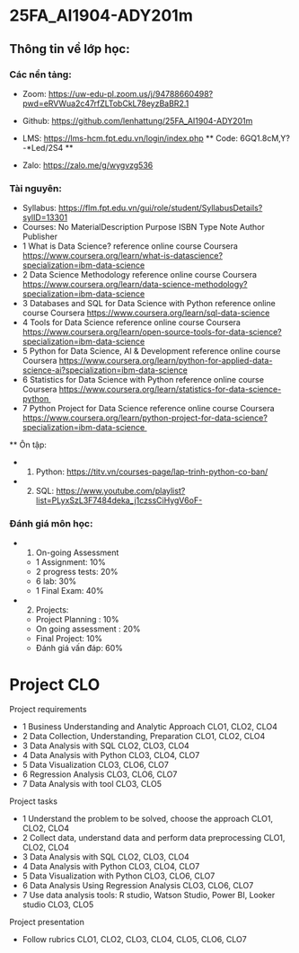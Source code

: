 # 25FA_AI1904-ADY201m

## Thông tin về lớp học:

### Các nền tảng: 

* Zoom: https://uw-edu-pl.zoom.us/j/94788660498?pwd=eRVWua2c47rfZLTobCkL78eyzBaBR2.1
* Github: https://github.com/lenhattung/25FA_AI1904-ADY201m
* LMS: https://lms-hcm.fpt.edu.vn/login/index.php
** Code: 6GQ1.8cM,Y?-*Led/2S4 **

* Zalo: https://zalo.me/g/wygvzg536

### Tài nguyên:

* Syllabus: https://flm.fpt.edu.vn/gui/role/student/SyllabusDetails?sylID=13301
* Courses:
No	MaterialDescription	Purpose	ISBN	Type	Note	Author	Publisher
* 1	What is Data Science?	reference		online course		Coursera	https://www.coursera.org/learn/what-is-datascience?specialization=ibm-data-science
* 2	Data Science Methodology	reference		online course		Coursera	https://www.coursera.org/learn/data-science-methodology?specialization=ibm-data-science
* 3	Databases and SQL for Data Science with Python	reference		online course		Coursera	https://www.coursera.org/learn/sql-data-science
* 4	Tools for Data Science	reference		online course		Coursera	https://www.coursera.org/learn/open-source-tools-for-data-science?specialization=ibm-data-science
* 5	Python for Data Science, AI & Development	reference		online course		Coursera	https://www.coursera.org/learn/python-for-applied-data-science-ai?specialization=ibm-data-science
* 6	Statistics for Data Science with Python	reference		online course		Coursera	https://www.coursera.org/learn/statistics-for-data-science-python 
* 7	Python Project for Data Science	reference		online course		Coursera	https://www.coursera.org/learn/python-project-for-data-science?specialization=ibm-data-science 

** Ôn tập:
* 1. Python: https://titv.vn/courses-page/lap-trinh-python-co-ban/
* 2. SQL: https://www.youtube.com/playlist?list=PLyxSzL3F7484deka_j1czssCiHygV6oF-


### Đánh giá môn học:
* 1) On-going Assessment
	- 1 Assignment: 10%
	- 2 progress tests: 20%
	- 6 lab: 30%
	- 1 Final Exam: 40%
	
* 2) Projects:
	- Project Planning : 10%
	- On going assessment : 20%
	- Final Project: 10%
	- Đánh giá vấn đáp: 60%

#	Project	CLO

Project requirements		
* 1	Business Understanding and Analytic Approach	CLO1, CLO2, CLO4
* 2	Data Collection, Understanding, Preparation	CLO1, CLO2, CLO4
* 3	Data Analysis with SQL	CLO2, CLO3, CLO4
* 4	Data Analysis with Python	CLO3, CLO4, CLO7
* 5	Data Visualization	CLO3, CLO6, CLO7
* 6	Regression Analysis	CLO3, CLO6, CLO7
* 7	Data Analysis with tool	CLO3, CLO5

Project tasks		
* 1	Understand the problem to be solved, choose the approach	CLO1, CLO2, CLO4
* 2	Collect data, understand data and perform data preprocessing	CLO1, CLO2, CLO4
* 3	Data Analysis with SQL	CLO2, CLO3, CLO4
* 4	Data Analysis with Python	CLO3, CLO4, CLO7
* 5	Data Visualization with Python	CLO3, CLO6, CLO7
* 6	Data Analysis Using Regression Analysis	CLO3, CLO6, CLO7
* 7	Use data analysis tools: R studio, Watson Studio, Power BI, Looker studio	CLO3, CLO5

Project presentation		
* Follow rubrics	CLO1, CLO2, CLO3, CLO4, CLO5, CLO6, CLO7
